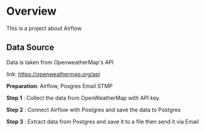 # Overview

This is a project about Airflow

## Data Source

Data is taken from OpenweatherMap's API

link: https://openweathermap.org/api

**Preparation**: Airflow, Posgres Email STMP

**Step 1** : Collect the data from OpenWeatherMap with API key.

**Step 2** : Connect Airflow with Postgres and save the data to Postgres

**Step 3** : Extract data from Postgres and save it to a file then send it via Email


